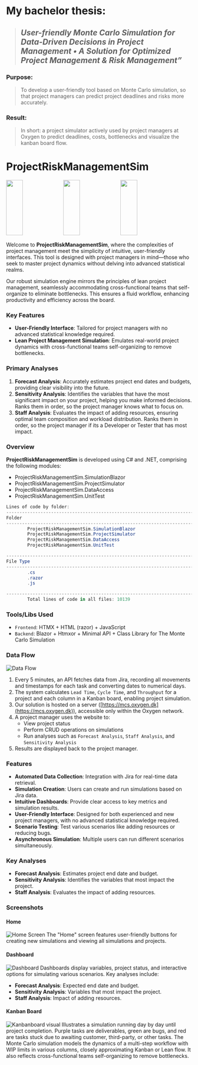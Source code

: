 # My bachelor thesis: 
> ## _User-friendly Monte Carlo Simulation for Data-Driven Decisions in Project Management • A Solution for Optimized Project Management & Risk Management”_

### Purpose: 
> To develop a user-friendly tool based on Monte Carlo simulation, so that project managers can predict project deadlines and risks more accurately.

### Result:
> In short: a project simulator actively used by project managers at Oxygen to predict deadlines, costs, bottlenecks and visualize the kanban board flow.

# ProjectRiskManagementSim

<img src="https://github.com/Flakvard/ProjectRiskManagementSim/blob/master/Home%20screen.png?raw=true" width="30%" height="150px"></img> 
<img src="https://github.com/Flakvard/ProjectRiskManagementSim/blob/master/Anon%20project.png?raw=true" width="30%" height="150px"></img> 
<img src="https://github.com/Flakvard/ProjectRiskManagementSim/blob/master/Anon%20project%20visual.png?raw=true" width="30%" height="150px" ></img> 

Welcome to **ProjectRiskManagementSim**, where the complexities of project management meet the simplicity of intuitive, user-friendly interfaces. This tool is designed with project managers in mind—those who seek to master project dynamics without delving into advanced statistical realms.

Our robust simulation engine mirrors the principles of lean project management, seamlessly accommodating cross-functional teams that self-organize to eliminate bottlenecks. This ensures a fluid workflow, enhancing productivity and efficiency across the board.

### Key Features
- **User-Friendly Interface**: Tailored for project managers with no advanced statistical knowledge required.
- **Lean Project Management Simulation**: Emulates real-world project dynamics with cross-functional teams self-organizing to remove bottlenecks.

### Primary Analyses
1. **Forecast Analysis**: Accurately estimates project end dates and budgets, providing clear visibility into the future.
2. **Sensitivity Analysis**: Identifies the variables that have the most significant impact on your project, helping you make informed decisions. Ranks them in order, so the project manager knows what to focus on.
3. **Staff Analysis**: Evaluates the impact of adding resources, ensuring optimal team composition and workload distribution. Ranks them in order, so the project manager if its a Developer or Tester that has most impact.


### Overview
**ProjectRiskManagementSim** is developed using C# and .NET, comprising the following modules:
- ProjectRiskManagementSim.SimulationBlazor
- ProjectRiskManagementSim.ProjectSimulator
- ProjectRiskManagementSim.DataAccess
- ProjectRiskManagementSim.UnitTest
```powershell
Lines of code by folder:
--------------------------------------------------------------------------------------------------------------------------------------
Folder                                                                           Lines of Code        Percentage
--------------------------------------------------------------------------------------------------------------------------------------
        ProjectRiskManagementSim.SimulationBlazor                                       7565                74.61%
        ProjectRiskManagementSim.ProjectSimulator                                       1818                17.93%
        ProjectRiskManagementSim.DataAccess                                             500                 4.93 %
        ProjectRiskManagementSim.UnitTest                                               256                 2.52 %

--------------------------------------------------------------------------------------------------------------------------------------
File Type                                                                        Lines of Code        Percentage
--------------------------------------------------------------------------------------------------------------------------------------
        .cs                                                                             5876                57.95%
        .razor                                                                          3817                37.65%
        .js                                                                             446                 4.4  %

--------------------------------------------------------------------------------------------------------------------------------------
        Total lines of code in all files: 10139
```

### Tools/Libs Used
- `Frontend`: HTMX + HTML (razor) + JavaScript
- `Backend`: Blazor + Htmxor + Minimal API + Class Library for The Monte Carlo Simulation


### Data Flow
![Data Flow](https://github.com/Flakvard/ProjectRiskManagementSim/blob/master/data%20flow.png?raw=true)
1. Every 5 minutes, an API fetches data from Jira, recording all movements and timestamps for each task and converting dates to numerical days.
2. The system calculates `Lead Time`, `Cycle Time`, and `Throughput` for a project and each column in a Kanban board, enabling project simulation.
3. Our solution is hosted on a server ([https://mcs.oxygen.dk](https://mcs.oxygen.dk)), accessible only within the Oxygen network.
4. A project manager uses the website to:
   - View project status
   - Perform CRUD operations on simulations
   - Run analyses such as `Forecast Analysis`, `Staff Analysis`, and `Sensitivity Analysis`
5. Results are displayed back to the project manager.

### Features
- **Automated Data Collection**: Integration with Jira for real-time data retrieval.
- **Simulation Creation**: Users can create and run simulations based on Jira data.
- **Intuitive Dashboards**: Provide clear access to key metrics and simulation results.
- **User-Friendly Interface**: Designed for both experienced and new project managers, with no advanced statistical knowledge required.
- **Scenario Testing**: Test various scenarios like adding resources or reducing bugs.
- **Asynchronous Simulation**: Multiple users can run different scenarios simultaneously.

### Key Analyses
- **Forecast Analysis**: Estimates project end date and budget.
- **Sensitivity Analysis**: Identifies the variables that most impact the project.
- **Staff Analysis**: Evaluates the impact of adding resources.

### Screenshots
#### Home
![Home Screen](https://github.com/Flakvard/ProjectRiskManagementSim/blob/master/Home%20screen.png?raw=true)
The "Home" screen features user-friendly buttons for creating new simulations and viewing all simulations and projects.

#### Dashboard
![Dashboard](https://github.com/Flakvard/ProjectRiskManagementSim/blob/master/Anon%20project.png?raw=true)
Dashboards display variables, project status, and interactive options for simulating various scenarios. Key analyses include:
- **Forecast Analysis**: Expected end date and budget.
- **Sensitivity Analysis**: Variables that most impact the project.
- **Staff Analysis**: Impact of adding resources.

#### Kanban Board
![Kanbanboard visual](https://github.com/Flakvard/ProjectRiskManagementSim/blob/master/Anon%20project%20visual.png?raw=true)
Illustrates a simulation running day by day until project completion. Purple tasks are deliverables, green are bugs, and red are tasks stuck due to awaiting customer, third-party, or other tasks. The Monte Carlo simulation models the dynamics of a multi-step workflow with WIP limits in various columns, closely approximating Kanban or Lean flow. It also reflects cross-functional teams self-organizing to remove bottlenecks.
